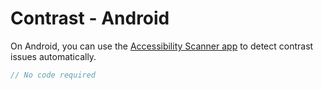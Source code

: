 # Contrast - Android

On Android, you can use the [Accessibility Scanner app](https://developer.android.com/guide/topics/ui/accessibility/testing#accessibility-scanner) to detect contrast issues automatically.

```kotlin
// No code required
```
